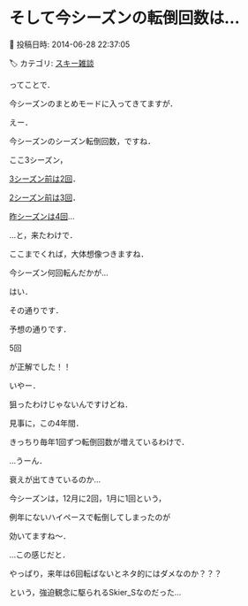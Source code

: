 # そして今シーズンの転倒回数は…

📅 投稿日時: 2014-06-28 22:37:05

🏷️ カテゴリ: [スキー雑談](c1f9d2cb7478308da16419928ea3945e9.md)

ってことで．


今シーズンのまとめモードに入ってきてますが．





えー．


今シーズンのシーズン転倒回数，ですね．





ここ3シーズン，


[3シーズン前は2回](ef3b947841b8494bab03e985ffbc45d61.md)．


[2シーズン前は3回](e1f02536e653f68df450d63e910d0872d.md)．


[昨シーズンは4回](ec7f6ffd268512281f8e6ea48a912660c.md)…


…と，来たわけで．





ここまでくれば，大体想像つきますね．


今シーズン何回転んだかが…





はい．


その通りです．


予想の通りです．


5回


が正解でした！！





いやー．


狙ったわけじゃないんですけどね．


見事に，この4年間．


きっちり毎年1回ずつ転倒回数が増えているわけで．


…うーん．


衰えが出てきているのか…





今シーズンは，12月に2回，1月に1回という，


例年にないハイペースで転倒してしまったのが


効いてますね～．





…この感じだと．


やっぱり，来年は6回転ばないとネタ的にはダメなのか？？？


という，強迫観念に駆られるSkier_Sなのだった…
